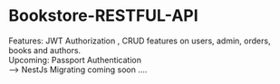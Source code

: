# Bookstore-RESTFUL-API
Features: JWT Authorization , CRUD features on users, admin, orders, books and authors.  
Upcoming: Passport Authentication  
--> NestJs Migrating coming soon ....  
